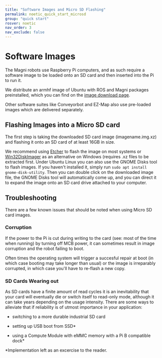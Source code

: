 ```yaml
---
title: "Software Images and Micro SD Flashing"
permalink: noetic_quick_start_microsd
group: "quick start"
rosver: noetic
nav_order: 3
nav_exclude: false
--- 
```


# Software Images 

The Magni robots use Raspberry Pi computers, and as such require a software image to be loaded onto an SD card and then inserted into the Pi to run it.

We distribute an armhf image of Ubuntu with ROS and Magni packages preinstalled, which you can find on the [image download page](https://downloads.ubiquityrobotics.com/pi.html).

Other software suites like Conveyorbot and EZ-Map also use pre-loaded images which are delivered separately.

## Flashing Images into a Micro SD card

The first step is taking the downloaded SD card image (imagename.img.xz) and flashing it onto an SD card of at least 16GB in size. 

We recommend using [Etcher](https://www.balena.io/etcher/) to flash the image on most systems or [Win32DiskImager](https://win32diskimager.download/) as an alternative on Windows (requires .xz files to be extracted first. Under Ubuntu Linux you can also use the GNOME Disks tool to flash images. If you haven't installed it, simply run `sudo apt install gnome-disk-utility`. Then you can double click on the downloaded image file, the GNOME Disks tool will automatically come up, and you can direct it to expand the image onto an SD card drive attached to your computer.

## Troubleshooting

There are a few known issues that should be noted when using Micro SD card images.

### Corruption

If the power to the Pi is cut during writing to the card (see: most of the time when running) by turning off MCB power, it can sometimes result in image corruption and the robot failing to boot. 

Often times the operating system will trigger a succesful repair at boot (in which case booting may take longer than usual) or the image is irreparably corrupted, in which case you'll have to re-flash a new copy.

### SD Cards Wearing out

As SD cards have a finite amount of read cycles it is an inevitability that your card will eventually die or switch itself to read-only mode, although it can take years depending on the usage intensity. There are some ways to alleviate that if reliability is of utmost importance in your application:

- switching to a more durable industrial SD card

- setting up USB boot from SSD*

- using a Compute Module with eMMC memory with a Pi B compatible dock*


\*Implementation left as an excercise to the reader.